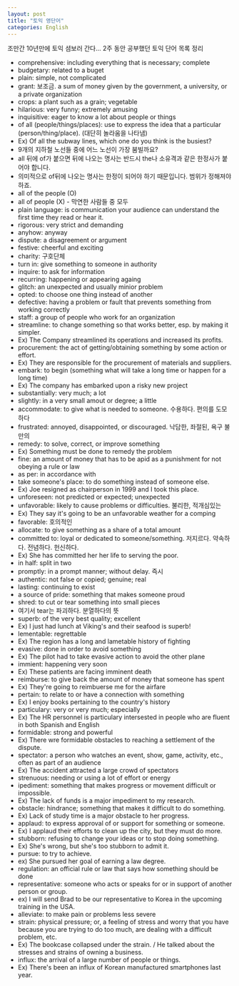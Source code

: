 ```yaml
---
layout: post
title: "토익 영단어"
categories: English
---
```


조만간 10년만에 토익 셤보러 간다... 2주 동안 공부했던 토익 단어 목록 정리

* comprehensive: including everything that is necessary; complete
* budgetary: related to a buget
* plain: simple, not complicated
* grant: 보조금. a sum of money given by the government, a university, or a private organization
* crops: a plant such as a grain; vegetable
* hilarious: very funny; extremely amusing
* inquisitive: eager to know a lot about people or things
* of all (people/things/places): use to express the idea that a particular (person/thing/place). (대단히 놀라움을 나타냄)
 * Ex) Of all the subway lines, which one do you think is the busiest?
 * 9개의 지하철 노선들 중에 어느 노선이 가장 붐빌까요?
 * all 뒤에 of가 붙으면 뒤에 나오는 명사는 반드시 the나 소유격과 같은 한정사가 붙어야 합니다.
 * 의미적으로 of뒤에 나오는 명사는 한정이 되어야 하기 때문입니다. 범위가 정해져야 하죠.
 * all of the people (O)
 * all of people (X) - 막연한 사람들 중 모두
* plain language: is communication your audience can understand the first time they read or hear it.
* rigorous: very strict and demanding
* anyhow: anyway
* dispute: a disagreement or argument
* festive:  cheerful and exciting
* charity: 구호단체
* turn in: give something to someone in authority
* inquire: to ask for information
* recurring: happening or appearing againg
* glitch: an unexpected and usually minior problem
* opted: to choose one thing instead of another
* defective: having a problem or fault that prevents something from working correctly
* staff: a group of people who work for an organization
* streamline: to change something so that works better, esp. by making it simpler.
 * Ex) The Company streamlined its operations and increased its profits.
* procurement: the act of getting/obtaining something by some action or effort.
 * Ex) They are responsible for the procurement of materials and suppliers.
* embark: to begin (something what will take a long time or happen for a long time)
 * Ex) The company has embarked upon a risky new project
* substantially: very much; a lot
* slightly: in a very small amout or degree; a little
* accommodate: to give what is needed to someone. 수용하다. 편의를 도모하다
* frustrated: annoyed, disappointed, or discouraged. 낙담한, 좌절된, 욕구 불만의
* remedy: to solve, correct, or improve something
 * Ex) Something must be done to remedy the problem
* fine: an amount of money that has to be apid as a punishment for not obeying a rule or law
* as per: in accordance with
* take someone's place: to do something instead of someone else.
 * Ex) Joe resigned as chairperson in 1999 and I took this place.
* unforeseen: not predicted or expected; unexpected
* unfavorable: likely to cause problems or difficulties. 불리한, 적개심있는
 * Ex) They say it's going to be an unfavorable weather for a comping
* favorable: 호의적인
* allocate: to give something as a share of a total amount
* committed to: loyal or dedicated to someone/something. 저지르다. 약속하다. 전념하다. 헌신하다.
 * Ex) She has committed her her life to serving the poor.
* in half: split in two
* promptly: in a prompt manner; without delay.  즉시
* authentic: not false or copied; genuine; real
* lasting: continuing to exist
* a source of pride: something that makes someone proud
* shred: to cut or tear something into small pieces
 * 여기서 tear는 파괴하다. 분열하다의 뜻
* superb: of the very best quality; excellent
 * Ex) I just had lunch at Viking's and their seafood is superb!
* lementable: regrettable
 * Ex) The region has a long and lametable history of fighting
* evasive: done in order to avoid something
 * Ex) The pilot had to take evasive action to avoid the other plane
* immient: happening very soon
 * Ex) These patients are facing imminent death
* reimburse: to give back the amount of money that someone has spent
 * Ex) They're going to reimbuerse me for the airfare
* pertain: to relate to or have a connection with something
 * Ex) I enjoy books pertaining to the country's history
* particulary: very or very much; especially
 * Ex) The HR personnel is particulary intersested in people who are fluent in both Spanish and English
* formidable: strong and powerful
 * Ex) There wre formidable obstacles to reaching a settlement of the dispute.
* spectator: a person who watches an event, show, game, activity, etc., often as part of an audience
 * Ex) The accident attracted a large crowd of spectators
* strenuous: needing or using a lot of effort or energy
* ipediment: something that makes progress or movement difficult or impossible.
 * Ex) The lack of funds is a major impediment to my research.
* obstacle: hindrance; something that makes it difficult to do something.
 * Ex) Lack of study time is a major obstacle to her progress.
* applaud: to express approval of or support for something or someone.
 * Ex) I applaud their efforts to clean up the city, but they must do more.
* stubborn: refusing to change your ideas or to stop doing something.
 * Ex) She's wrong, but she's too stubborn to admit it.
* pursue: to try to achieve.
 * ex) She pursued her goal of earning a law degree.
* regulation: an official rule or law that says how something should be done
* representative: someone who acts or speaks for or in support of another person or group.
 * ex) I will send Brad to be our representative to Korea in the upcoming training in the USA.
* alleviate: to make pain or problems less severe
* strain: physical pressure; or, a feeling of stress and worry that you have because you are trying to do too much, are dealing with a difficult problem, etc.
 * Ex) The bookcase collapsed under the strain. / He talked about the stresses and strains of owning a business.
* influx: the arrival of a large number of people or things.
 * Ex) There's been an influx of Korean manufactured smartphones last year.
